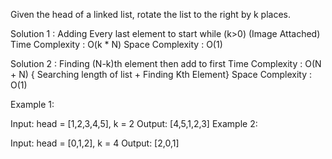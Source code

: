 Given the head of a linked list, rotate the list to the right by k places.

Solution 1 : Adding Every last element to start while (k>0) (Image Attached)
    Time Complexity : O(k * N)
    Space Complexity : O(1)

Solution 2 : Finding (N-k)th element then add to first
    Time Complexity : O(N + N) { Searching length of list + Finding Kth Element}
    Space Complexity : O(1)

Example 1:


Input: head = [1,2,3,4,5], k = 2
Output: [4,5,1,2,3]
Example 2:


Input: head = [0,1,2], k = 4
Output: [2,0,1]